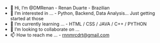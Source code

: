 - 👋 Hi, I’m @DMRenan - Renan Duarte - Brazilian
- 👀 I’m interested in ... - Python, Backend, Data Analysis... Just getting started at those
- 🌱 I’m currently learning ... - HTML / CSS / JAVA / C++ / PYTHON
- 💞️ I’m looking to collaborate on ...
- 📫 How to reach me ... - rnnmrcdrt@gmail.com

<!---
DMRenan/DMRenan is a ✨ special ✨ repository because its `README.md` (this file) appears on your GitHub profile.
You can click the Preview link to take a look at your changes.
--->
